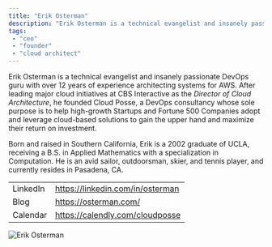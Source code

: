 ```yaml
---
title: "Erik Osterman"
description: "Erik Osterman is a technical evangelist and insanely passionate DevOps guru with over 12 years of experience architecting systems for AWS. He's also the CEO and Founder of Cloud Posse, a DevOps Professional Services company based in Los Angeles, CA."
tags:
 - "ceo"
 - "founder"
 - "cloud architect"
---
```


Erik Osterman is a technical evangelist and insanely passionate DevOps guru with over 12 years of experience architecting systems for AWS. After leading major cloud initiatives at CBS Interactive as the *Director of Cloud Architecture*, he founded Cloud Posse, a DevOps consultancy whose sole purpose is to help high-growth Startups and Fortune 500 Companies adopt and leverage cloud-based solutions to gain the upper hand and maximize their return on investment.

Born and raised in Southern California, Erik is a 2002 graduate of UCLA, receiving a B.S. in Applied Mathematics with a specialization in Computation.  He is an avid sailor, outdoorsman, skier, and tennis player, and currently resides in Pasadena, CA.

|          |                                  |
| -------- | -------------------------------- |
| LinkedIn | https://linkedin.com/in/osterman |
| Blog     | https://osterman.com/            |
| Calendar | https://calendly.com/cloudposse  |


![Erik Osterman](/assets/ba3ae6b-erik_osterman.png)

